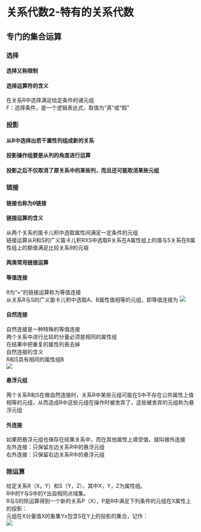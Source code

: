# 关系代数2-特有的关系代数
## 专门的集合运算 ##
### 选择 ###
#### 选择又称限制 ####
#### 选择运算符的含义 ####
在关系R中选择满足给定条件的诸元组
<br>F：选择条件，是一个逻辑表达式，取值为“真”或“假”
### 投影 ###
#### 从R中选择出若干属性列组成新的关系 ####
#### 投影操作组要是从列的角度进行运算 ####
#### 投影之后不仅取消了原关系中的某些列，而且还可能取消某些元组 ####
###  链接 ###
#### 链接也称为θ链接 ####
#### 链接运算的含义 ####
从两个关系的笛卡儿积中选取属性间满足一定条件的元组
<br>链接运算从R和S的广义笛卡儿积RXS中选取R关系在A属性组上的值与S关系在B属性组上的额值满足比较关系θ的元祖
#### 两类常用链接运算 ####
#### 等值连接 ####
θ为“=”的链接运算称为等值连接
<br>从关系R与S的广义笛卡儿积中选取A、B属性值相等的元组，即等值连接为
![](http://i.imgur.com/Xx75K4J.jpg)
#### 自然连接 ####
自然连接是一种特殊的等值连接
<br>两个关系中进行比较的分量必须是相同的属性组
<br>在结果中把重复的属性列表去掉
<br>自然连接的含义
<br>R和S具有相同的属性组B<br>
![](http://i.imgur.com/5QMcxoJ.jpg)
#### 悬浮元组 ####
两个关系R和S在做自然连接时，关系R中某些元组可能在S中不存在公共属性上值相等的元组，从而造成R中这些元组在操作时被舍弃了，这些被舍弃的元组称为悬浮元组
#### 外连接 ####
如果把悬浮元组也保存在结果关系中，而在其他属性上填空值，就叫做外连接
<br>左外连接：只保留左边关系R中的悬浮元组
<br>右外连接：只保留右边关系R中的悬浮元组

### 除运算 ###
给定关系R（X，Y）和S（Y，Z），其中X，Y，Z为属性组。<br>
R中的Y与S中的Y出自相同点域集。<br>R与S的除运算得到一个新的关系P（X），P是R中满足下列条件的元组在X属性上的投影：
<br>元组在X分量值X的象集Yx包含S在Y上的投影的集合，记作：<br>
![](http://i.imgur.com/XRJvAwd.jpg)

